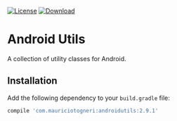 [![License](https://img.shields.io/badge/license-MIT-green.svg)](https://github.com/mauriciotogneri/androidutils/blob/master/LICENSE.md)
[![Download](https://api.bintray.com/packages/mauriciotogneri/maven/androidutils/images/download.svg)](https://bintray.com/mauriciotogneri/maven/androidutils/_latestVersion)

# Android Utils
A collection of utility classes for Android.

## Installation
Add the following dependency to your `build.gradle` file:

```groovy
compile 'com.mauriciotogneri:androidutils:2.9.1'
```